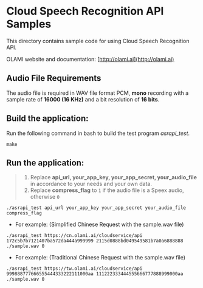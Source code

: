 # Cloud Speech Recognition API Samples

This directory contains sample code for using Cloud Speech Recognition API.

OLAMI website and documentation: [http://olami.ai](http://olami.ai)

## Audio File Requirements

The audio file is required in WAV file format PCM, **mono** recording with a sample rate of **16000 (16 KHz)** and a bit resolution of **16 bits**.

## Build the application:

Run the following command in bash to build the test program *asrapi_test*.

```
make
```

## Run the application:

> 1. Replace **api_url, your_app_key, your_app_secret, your_audio_file** in accordance to your needs and your own data.
> 2. Replace **compress_flag** to `1` if the audio file is a Speex audio, otherwise `0`

```
./asrapi_test api_url your_app_key your_app_secret your_audio_file compress_flag
```

- For example: (Simplified Chinese Request with the sample.wav file)

```
./asrapi_test https://cn.olami.ai/cloudservice/api 172c5b7b7121407ba572da444a999999 2115d0888bd049549581b7a0a6888888 ./sample.wav 0
```

- For example: (Traditional Chinese Request with the sample.wav file)

```
./asrapi_test https://tw.olami.ai/cloudservice/api 999888777666555444333222111000aa 111222333444555666777888999000aa ./sample.wav 0
```

